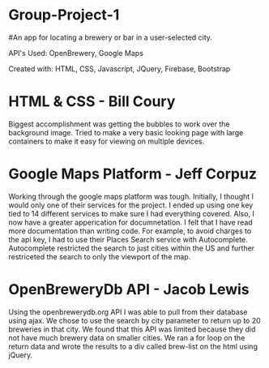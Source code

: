 # Group-Project-1

#An app for locating a brewery or bar in a user-selected city.

API's Used:  OpenBrewery, Google Maps

Created with:  HTML, CSS, Javascript, JQuery, Firebase, Bootstrap

# HTML & CSS - Bill Coury
Biggest accomplishment was getting the bubbles to work over the background image.  Tried to make a very basic looking page with large containers to make it easy for viewing on multiple devices.

# Google Maps Platform - Jeff Corpuz
Working through the google maps platform was tough. Initially, I thought I would only one of their services for the project. I ended up using one key tied to 14 different services to make sure I had everything covered.  Also, I now have a greater apperication for documnetation.  I felt that I have read more documentation than writing code. For example, to avoid charges to the api key, I had to use their Places Search service with Autocomplete.  Autocomplete restricted the search to just cities within the US and further restriceted the search to only the viewport of the map.  

# OpenBreweryDb API - Jacob Lewis
Using the openbrewerydb.org API I was able to pull from their database using ajax. We chose to use the search by city parameter to return up to 20 breweries in that city. We found that this API was limited because they did not have much brewery data on smaller cities. We ran a for loop on the return data and wrote the results to a div called brew-list on the html using jQuery.

